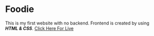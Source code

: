 # Foodie
This is my first website with no backend. 
Frontend is created by using ***HTML & CSS***.
[Click Here For Live](https://piyush-gupta092.github.io/Foodie/)
